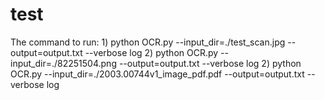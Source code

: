 # test
The command to run: 
                    1) python OCR.py --input_dir=./test_scan.jpg --output=output.txt --verbose log
                    2) python OCR.py --input_dir=./82251504.png --output=output.txt --verbose log
                    2) python OCR.py --input_dir=./2003.00744v1_image_pdf.pdf --output=output.txt --verbose log
